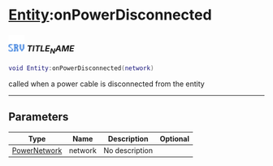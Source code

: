 # [Entity](../entity/README.md):onPowerDisconnected

### <img src="../../.gitbook/assets/server.png" width="32" height="32" /> $TITLE_NAME$

```lua
void Entity:onPowerDisconnected(network)
```

called when a power cable is disconnected from the entity<br>

-----------------
## Parameters

| Type   | Name | Description | Optional |
| ------ | ---- | ----------- | -------: |
| [PowerNetwork](../powernetwork/README.md) | network | No description |  |
